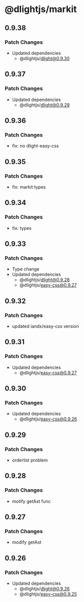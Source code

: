 # @dlightjs/markit

## 0.9.38

### Patch Changes

- Updated dependencies
  - @dlightjs/dlight@0.9.30

## 0.9.37

### Patch Changes

- Updated dependencies
  - @dlightjs/dlight@0.9.29

## 0.9.36

### Patch Changes

- fix: no dlight-easy-css

## 0.9.35

### Patch Changes

- fix: markit types

## 0.9.34

### Patch Changes

- fix: types

## 0.9.33

### Patch Changes

- Type change
- Updated dependencies
  - @dlightjs/dlight@0.9.28
  - @dlightjs/easy-css@0.9.27

## 0.9.32

### Patch Changes

- updated iandx/easy-css version

## 0.9.31

### Patch Changes

- Updated dependencies
  - @dlightjs/easy-css@0.9.27

## 0.9.30

### Patch Changes

- Updated dependencies
  - @dlightjs/easy-css@0.9.26

## 0.9.29

### Patch Changes

- orderlist problem

## 0.9.28

### Patch Changes

- motify getAst func

## 0.9.27

### Patch Changes

- modify getAst

## 0.9.26

### Patch Changes

- Updated dependencies
  - @dlightjs/dlight@0.9.26
  - @dlightjs/easy-css@0.9.25
